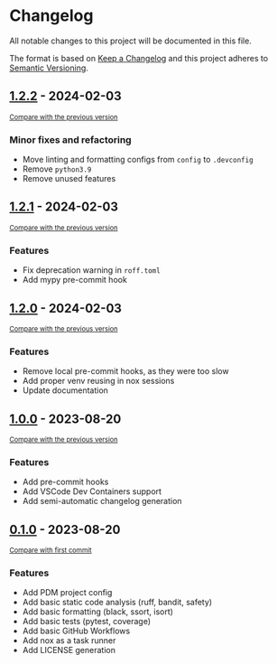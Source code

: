 # Changelog

All notable changes to this project will be documented in this file.

The format is based on [Keep a Changelog](http://keepachangelog.com/en/1.0.0/)
and this project adheres to [Semantic Versioning](http://semver.org/spec/v2.0.0.html).

<!-- insertion marker -->
## [1.2.2](https://github.com/ilbumi/copier-python-vscode/releases/tag/1.2.2) - 2024-02-03

<small>[Compare with the previous version](https://github.com/ilbumi/copier-python-vscode/compare/1.2.1...1.2.2)</small>

### Minor fixes and refactoring

- Move linting and formatting configs from `config` to `.devconfig`
- Remove `python3.9`
- Remove unused features

## [1.2.1](https://github.com/ilbumi/copier-python-vscode/releases/tag/1.2.1) - 2024-02-03

<small>[Compare with the previous version](https://github.com/ilbumi/copier-python-vscode/compare/1.2.0...1.2.1)</small>

### Features

- Fix deprecation warning in `roff.toml`
- Add mypy pre-commit hook

## [1.2.0](https://github.com/ilbumi/copier-python-vscode/releases/tag/1.2.0) - 2024-02-03

<small>[Compare with the previous version](https://github.com/ilbumi/copier-python-vscode/compare/1.0.0...1.2.0)</small>

### Features

- Remove local pre-commit hooks, as they were too slow
- Add proper venv reusing in nox sessions
- Update documentation

## [1.0.0](https://github.com/ilbumi/copier-python-vscode/releases/tag/1.0.0) - 2023-08-20

<small>[Compare with the previous version](https://github.com/ilbumi/copier-python-vscode/compare/0.1.0...1.0.0)</small>

### Features

- Add pre-commit hooks
- Add VSCode Dev Containers support
- Add semi-automatic changelog generation


## [0.1.0](https://github.com/ilbumi/copier-python-vscode/releases/tag/0.1.0) - 2023-08-20

<small>[Compare with first commit](https://github.com/ilbumi/copier-python-vscode/compare/946c697f571f5a4e7c0df91c70607b3c931e8157...0.1.0)</small>

### Features

- Add PDM project config
- Add basic static code analysis (ruff, bandit, safety)
- Add basic formatting (black, ssort, isort)
- Add basic tests (pytest, coverage)
- Add basic GitHub Workflows
- Add nox as a task runner
- Add LICENSE generation

